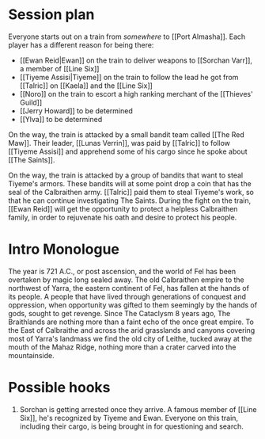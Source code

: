 # Session plan
Everyone starts out on a train from *somewhere* to [[Port Almasha]]. Each player has a different reason for being there:
- [[Ewan Reid|Ewan]] on the train to deliver weapons to [[Sorchan Varr]], a member of [[Line Six]]
- [[Tiyeme Assisi|Tiyeme]] on the train to follow the lead he got from [[Talric]] on [[Kaela]] and the [[Line Six]]
- [[Noro]] on the train to escort a high ranking merchant of the [[Thieves' Guild]]
- [[Jerry Howard]] to be determined
- [[Ylva]] to be determined

On the way, the train is attacked by a small bandit team called [[The Red Maw]]. Their leader, [[Lunas Verrin]], was paid by [[Talric]] to follow [[Tiyeme Assisi]] and apprehend some of his cargo since he spoke about [[The Saints]]. 

On the way, the train is attacked by a group of bandits that want to steal Tiyeme's armors. These bandits will at some point drop a coin that has the seal of the Calbraithen army. [[Talric]] paid them to steal Tiyeme's work, so that he can continue investigating The Saints.
During the fight on the train, [[Ewan Reid]] will get the opportunity to protect a helpless Calbraithen family, in order to rejuvenate his oath and desire to protect his people.
# Intro Monologue
The year is 721 A.C., or post ascension, and the world of Fel has been overtaken by magic long sealed away. The old Calbraithen empire to the northwest of Yarra, the eastern continent of Fel, has fallen at the hands of its people. A people that have lived through generations of conquest and oppression, when opportunity was gifted to them seemingly by the hands of gods, sought to get revenge. Since The Cataclysm 8 years ago, The Braithlands are nothing more than a faint echo of the once great empire. To the East of Calbraithe and across the arid grasslands and canyons covering most of Yarra's landmass we find the old city of Leithe, tucked away at the mouth of the Mahaz Ridge, nothing more than a crater carved into the mountainside. 
# Possible hooks
1. Sorchan is getting arrested once they arrive. A famous member of [[Line Six]], he's recognized by Tiyeme and Ewan. Everyone on this train, including their cargo, is being brought in for questioning and search. 
